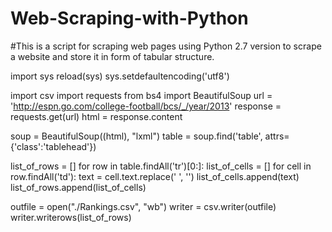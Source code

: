 # Web-Scraping-with-Python

#This is a script for scraping web pages using Python 2.7 version to scrape a website and store it in form of tabular structure.

import sys
reload(sys)
sys.setdefaultencoding('utf8')

import csv
import requests
from bs4 import BeautifulSoup
url = 'http://espn.go.com/college-football/bcs/_/year/2013'
response = requests.get(url)
html = response.content


soup = BeautifulSoup((html), "lxml")
table = soup.find('table', attrs={'class':'tablehead'})

list_of_rows = []
for row in table.findAll('tr')[0:]:
	list_of_cells = []
	for cell in row.findAll('td'):
		text = cell.text.replace('&nbsp;', '')
		list_of_cells.append(text)
	list_of_rows.append(list_of_cells)

outfile = open("./Rankings.csv", "wb")
writer = csv.writer(outfile)
writer.writerows(list_of_rows)
